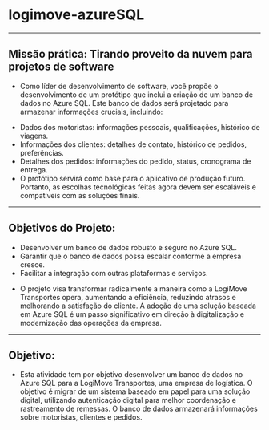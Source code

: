 # logimove-azureSQL

<hr/>

## Missão prática: Tirando proveito da nuvem para projetos de software
- Como líder de desenvolvimento de software, você propõe o desenvolvimento de um
protótipo que inclui a criação de um banco de dados no Azure SQL. Este banco de
dados será projetado para armazenar informações cruciais, incluindo:

* Dados dos motoristas: informações pessoais, qualificações, histórico de viagens.
* Informações dos clientes: detalhes de contato, histórico de pedidos, preferências.
* Detalhes dos pedidos: informações do pedido, status, cronograma de entrega.
* O protótipo servirá como base para o aplicativo de produção futuro. Portanto, as
escolhas tecnológicas feitas agora devem ser escaláveis e compatíveis com as
soluções finais.

<hr />

## Objetivos do Projeto:
* Desenvolver um banco de dados robusto e seguro no Azure SQL.
* Garantir que o banco de dados possa escalar conforme a empresa cresce.
* Facilitar a integração com outras plataformas e serviços.

- O projeto visa transformar radicalmente a maneira como a LogiMove Transportes
opera, aumentando a eficiência, reduzindo atrasos e melhorando a satisfação do
cliente. A adoção de uma solução baseada em Azure SQL é um passo significativo em
direção à digitalização e modernização das operações da empresa.

<hr />

## Objetivo:
- Esta atividade tem por objetivo desenvolver um banco de dados no Azure SQL para a
LogiMove Transportes, uma empresa de logística. O objetivo é migrar de um sistema
baseado em papel para uma solução digital, utilizando autenticação digital para melhor
coordenação e rastreamento de remessas. O banco de dados armazenará informações
sobre motoristas, clientes e pedidos.
